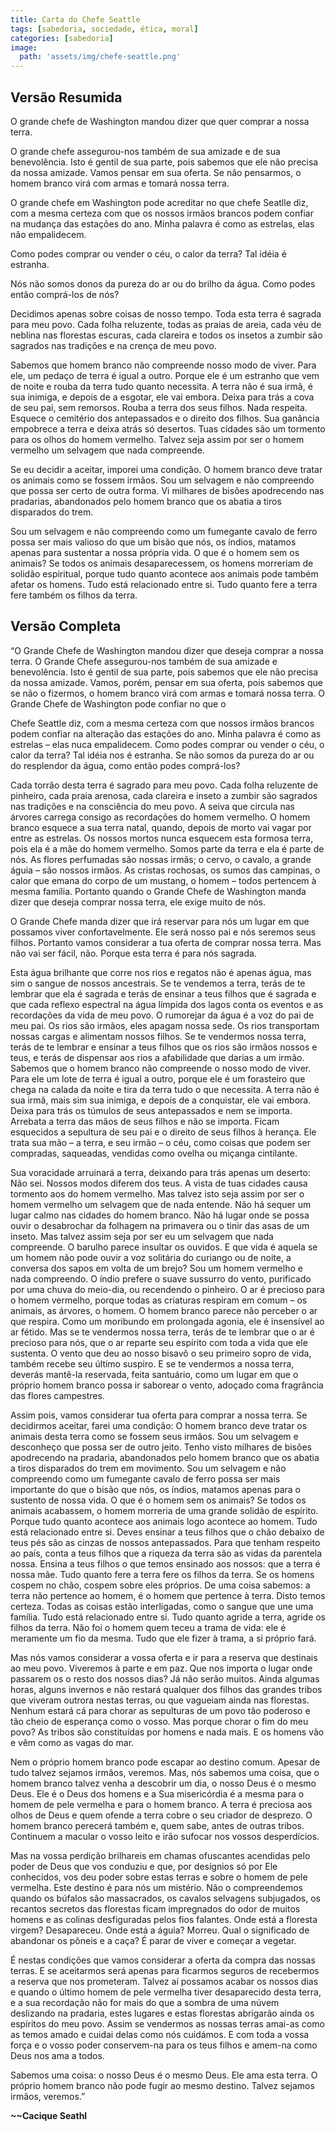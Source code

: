 ```yaml
---
title: Carta do Chefe Seattle
tags: [sabedoria, sociedade, ética, moral]
categories: [sabedoria]
image:
  path: 'assets/img/chefe-seattle.png'
---
```


## Versão Resumida 

O grande chefe de Washington mandou dizer que quer comprar a nossa terra. 

O grande chefe assegurou-nos também de sua amizade e de sua benevolência. Isto é gentil de sua parte, pois sabemos que ele não precisa da nossa amizade. Vamos pensar em sua oferta. Se não pensarmos, o homem branco virá com armas e tomará nossa terra. 

O grande chefe em Washington pode acreditar no que chefe Seatlle diz, com a mesma certeza com que os nossos irmãos brancos podem confiar na mudança das estações do ano. Minha palavra é como as estrelas, elas não empalidecem. 

Como podes comprar ou vender o céu, o calor da terra? Tal idéia é estranha. 

Nós não somos donos da pureza do ar ou do brilho da água. Como podes então comprá-los de nós? 

Decidimos apenas sobre coisas de nosso tempo. Toda esta terra é sagrada para meu povo. 
Cada folha reluzente, todas as praias de areia, cada véu de neblina nas florestas escuras, cada clareira e todos os insetos a zumbir são sagrados nas tradições e na crença de meu povo.

Sabemos que homem branco não compreende nosso modo de viver. 
Para ele, um pedaço de terra é igual a outro. 
Porque ele é um estranho que vem de noite e rouba da terra tudo quanto necessita. 
A terra não é sua irmã, é sua inimiga, e depois de a esgotar, ele vai embora. 
Deixa para trás a cova de seu pai, sem remorsos. 
Rouba a terra dos seus filhos. Nada respeita. Esquece o cemitério dos antepassados e o direito dos filhos. 
Sua ganância empobrece a terra e deixa atrás só desertos. 
Tuas cidades são um tormento para os olhos do homem vermelho. 
Talvez seja assim por ser o homem vermelho um selvagem que nada compreende. 

Se eu decidir a aceitar, imporei uma condição. 
O homem branco deve tratar os animais como se fossem irmãos. 
Sou um selvagem e não compreendo que possa ser certo de outra forma. 
Vi milhares de bisões apodrecendo nas pradarias, abandonados pelo homem branco que os abatia a tiros disparados do trem. 

Sou um selvagem e não compreendo como um fumegante cavalo de ferro possa ser mais valioso do que um bisão que nós, os índios, matamos apenas para sustentar a nossa própria vida. O que é o homem sem os animais? 
Se todos os animais desaparecessem, os homens morreriam de solidão espiritual, porque tudo quanto acontece aos animais pode também afetar os homens. Tudo está relacionado entre si. 
Tudo quanto fere a terra fere também os filhos da terra.

## Versão Completa

“O Grande Chefe de Washington mandou dizer que deseja comprar a nossa terra. O Grande Chefe assegurou-nos também de sua amizade e benevolência. Isto é gentil de sua parte, pois sabemos que ele não precisa da nossa amizade. Vamos, porém, pensar em sua oferta, pois sabemos que se não o fizermos, o homem branco virá com armas e tomará nossa terra. O Grande Chefe de Washington pode confiar no que o 

Chefe Seattle diz, com a mesma certeza com que nossos irmãos brancos podem confiar na alteração das estações do ano. Minha palavra é como as estrelas – elas nuca empalidecem. Como podes comprar ou vender o céu, o calor da terra? Tal idéia nos é estranha. Se não somos da pureza do ar ou do resplendor da água, como então podes comprá-los? 

Cada torrão desta terra é sagrado para meu povo. Cada folha reluzente de pinheiro, cada praia arenosa, cada clareira e inseto a zumbir são sagrados nas tradições e na consciência do meu povo. A seiva que circula nas árvores carrega consigo as recordações do homem vermelho. O homem branco esquece a sua terra natal, quando, depois de morto vai vagar por entre as estrelas. Os nossos mortos nunca esquecem esta formosa terra, pois ela é a mãe do homem vermelho. Somos parte da terra e ela é parte de nós. As flores perfumadas são nossas irmãs; o cervo, o cavalo, a grande águia – são nossos irmãos. As cristas rochosas, os sumos das campinas, o calor que emana do corpo de um mustang, o homem – todos pertencem à mesma família. Portanto quando o Grande Chefe de Washington manda dizer que deseja comprar nossa terra, ele exige muito de nós. 

O Grande Chefe manda dizer que irá reservar para nós um lugar em que possamos viver confortavelmente. Ele será nosso pai e nós seremos seus filhos. Portanto vamos considerar a tua oferta de comprar nossa terra. Mas não vai ser fácil, não. Porque esta terra é para nós sagrada.

Esta água brilhante que corre nos rios e regatos não é apenas água, mas sim o sangue de nossos ancestrais. Se te vendemos a terra, terás de te lembrar que ela é sagrada e terás de ensinar a teus filhos que é sagrada e que cada reflexo espectral na água límpida dos lagos conta os eventos e as recordações da vida de meu povo. O rumorejar da água é a voz do pai de meu pai. Os rios são irmãos, eles apagam nossa sede. Os rios transportam nossas cargas e alimentam nossos filhos. Se te vendermos nossa terra, terás de te lembrar e ensinar a teus filhos que os rios são irmãos nossos e teus, e terás de dispensar aos rios a afabilidade que darias a um irmão. Sabemos que o homem branco não compreende o nosso modo de viver. Para ele um lote de terra é igual a outro, porque ele é um forasteiro que chega na calada da noite e tira da terra tudo o que necessita. A terra não é sua irmã, mais sim sua inimiga, e depois de a conquistar, ele vai embora. Deixa para trás os túmulos de seus antepassados e nem se importa. Arrebata a terra das mãos de seus filhos e não se importa. Ficam esquecidos a sepultura de seu pai e o direito de seus filhos à herança. Ele trata sua mão – a terra, e seu irmão – o céu, como coisas que podem ser compradas, saqueadas, vendidas como ovelha ou miçanga cintilante.

Sua voracidade arruinará a terra, deixando para trás apenas um deserto: Não sei. Nossos modos diferem dos teus. A vista de tuas cidades causa tormento aos do homem vermelho. Mas talvez isto seja assim por ser o homem vermelho um selvagem que de nada entende. Não há sequer um lugar calmo nas cidades do homem branco. Não há lugar onde se possa ouvir o desabrochar da folhagem na primavera ou o tinir das asas de um inseto. Mas talvez assim seja por ser eu um selvagem que nada compreende. O barulho parece insultar os ouvidos. E que vida é aquela se um homem não pode ouvir a voz solitária do curiango ou de noite, a conversa dos sapos em volta de um brejo? Sou um homem vermelho e nada compreendo. O índio prefere o suave sussurro do vento, purificado por uma chuva do meio-dia, ou recendendo o pinheiro. O ar é precioso para o homem vermelho, porque todas as criaturas respiram em comum – os animais, as árvores, o homem. O homem branco parece não perceber o ar que respira. Como um moribundo em prolongada agonia, ele é insensível ao ar fétido. Mas se te vendermos nossa terra, terás de te lembrar que o ar é precioso para nós, que o ar reparte seu espírito com toda a vida que ele sustenta. O vento que deu ao nosso bisavô o seu primeiro sopro de vida, também recebe seu último suspiro. E se te vendermos a nossa terra, deverás mantê-la reservada, feita santuário, como um lugar em que o próprio homem branco possa ir saborear o vento, adoçado coma fragrância das flores campestres.

Assim pois, vamos considerar tua oferta para comprar a nossa terra. Se decidirmos aceitar, farei uma condição: O homem branco deve tratar os animais desta terra como se fossem seus irmãos. Sou um selvagem e desconheço que possa ser de outro jeito. Tenho visto milhares de bisões apodrecendo na pradaria, abandonados pelo homem branco que os abatia a tiros disparados do trem em movimento. Sou um selvagem e não compreendo como um fumegante cavalo de ferro possa ser mais importante do que o bisão que nós, os índios, matamos apenas para o sustento de nossa vida. O que é o homem sem os animais? Se todos os animais acabassem, o homem morreria de uma grande solidão de espírito. Porque tudo quanto acontece aos animais logo acontece ao homem. Tudo está relacionado entre si. Deves ensinar a teus filhos que o chão debaixo de teus pés são as cinzas de nossos antepassados. Para que tenham respeito ao país, conta a teus filhos que a riqueza da terra são as vidas da parentela nossa. Ensina a teus filhos o que temos ensinado aos nossos: que a terra é nossa mãe. Tudo quanto fere a terra fere os filhos da terra. Se os homens cospem no chão, cospem sobre eles próprios. De uma coisa sabemos: a terra não pertence ao homem, é o homem que pertence à terra. Disto temos certeza. Todas as coisas estão interligadas, como o sangue que une uma família. Tudo está relacionado entre si. Tudo quanto agride a terra, agride os filhos da terra. Não foi o homem quem teceu a trama de vida: ele é meramente um fio da mesma. Tudo que ele fizer à trama, a si próprio fará.

Mas nós vamos considerar a vossa oferta e ir para a reserva que destinais ao meu povo. Viveremos à parte e em paz. Que nos importa o lugar onde passarem os o resto dos nossos dias? Já não serão muitos. Ainda algumas horas, alguns invernos e não restará qualquer dos filhos das grandes tribos que viveram outrora nestas terras, ou que vagueiam ainda nas florestas. Nenhum estará cá para chorar as sepulturas de um povo tão poderoso e tão cheio de esperança como o vosso. Mas porque chorar o fim do meu povo? As tribos são constituídas por homens e nada mais. E os homens vão e vêm como as vagas do mar.

Nem o próprio homem branco pode escapar ao destino comum. Apesar de tudo talvez sejamos irmãos, veremos. Mas, nós sabemos uma coisa, que o homem branco talvez venha a descobrir um dia, o nosso Deus é o mesmo Deus. Ele é o Deus dos homens e a Sua misericórdia é a mesma para o homem de pele vermelha e para o homem branco. A terra é preciosa aos olhos de Deus e quem ofende a terra cobre o seu criador de desprezo. O homem branco perecerá também e, quem sabe, antes de outras tribos. Continuem a macular o vosso leito e irão sufocar nos vossos desperdícios.

Mas na vossa perdição brilhareis em chamas ofuscantes acendidas pelo poder de Deus que vos conduziu e que, por desígnios só por Ele conhecidos, vos deu poder sobre estas terras e sobre o homem de pele vermelha. Este destino é para nós um mistério. Não o compreendemos quando os búfalos são massacrados, os cavalos selvagens subjugados, os recantos secretos das florestas ficam impregnados do odor de muitos homens e as colinas desfiguradas pelos fios falantes. Onde está a floresta virgem? Desapareceu. Onde está a águia? Morreu. Qual o significado de abandonar os pôneis e a caça? É parar de viver e começar a vegetar.

É nestas condições que vamos considerar a oferta da compra das nossas terras. E se aceitarmos será apenas para ficarmos seguros de recebermos a reserva que nos prometeram. Talvez aí possamos acabar os nossos dias e quando o último homem de pele vermelha tiver desaparecido desta terra, e a sua recordação não for mais do que a sombra de uma núvem deslizando na pradaria, estes lugares e estas florestas abrigarão ainda os espíritos do meu povo. Assim se vendermos as nossas terras amai-as como as temos amado e cuidai delas como nós cuidámos. E com toda a vossa força e o vosso poder conservem-na para os teus filhos e amem-na como Deus nos ama a todos.

Sabemos uma coisa: o nosso Deus é o mesmo Deus. Ele ama esta terra. O próprio homem branco não pode fugir ao mesmo destino. Talvez sejamos irmãos, veremos.”

**~~Cacique Seathl**
